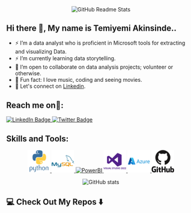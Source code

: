 <p align="center">
 <img width="100px" src="https://res.cloudinary.com/anuraghazra/image/upload/v1594908242/logo_ccswme.svg" align="center" alt="GitHub Readme Stats" /></p>



## Hi there 👋, My name is Temiyemi Akinsinde..

- ⚡ I’m a data analyst who is proficient in Microsoft tools for extracting and visualizing Data.
- ⚡ I’m currently learning data storytelling.
- 👯 I’m open to collaborate on data analysis projects; volunteer or otherwise.
- 🔭 Fun fact: I love music, coding and seeing movies.
- 💬 Let's connect on [Linkedin](https://www.linkedin.com/temitope1456/).

## Reach me on💬:</h2>
<div id="badges">
  <a href="https://www.linkedin.com/temitope1456/">
    <img src="https://img.shields.io/badge/LinkedIn-blue?style=for-the-badge&logo=linkedin&logoColor=white" alt="LinkedIn Badge"/>
  </a>
    <a href="https://twitter.com/Michael11165200?t=R4m6NEKUHGhOsVry6ra9TA&s=09">
    <img src="https://img.shields.io/badge/Twitter-blue?style=for-the-badge&logo=twitter&logoColor=white" alt="Twitter Badge"/>
  </a>
</div>

## Skills and Tools:</h2> <div>
<p align="center">
  <a href="https://www.python.org/" target="_blank" rel="noreferrer"> <img src="https://github.com/devicons/devicon/blob/master/icons/python/python-original-wordmark.svg" title="Python" alt="Python" width="60" height="60"/> </a> 
 <a href="https://www.mysql.com/" target="_blank" rel="noreferrer"> <img src="https://github.com/devicons/devicon/blob/master/icons/mysql/mysql-original-wordmark.svg" title="MySQL"  alt="MySQL" width="60" height="60"/> </a>
  <a href="https://www.microsoft.com/en-us/download/details.aspx?id=58494" target="_blank" rel="noreferrer"> <img src="https://github.com/microsoft/PowerBI-Icons/blob/main/PNG/Desktop.png" title="PowerBI" alt="PowerBI" width="60" height="60"/> </a>
  <a href="https://visualstudio.microsoft.com/" target="_blank" rel="noreferrer"> <img src="https://github.com/devicons/devicon/blob/master/icons/visualstudio/visualstudio-plain-wordmark.svg" title="VisualStudio" alt="VisuaStudio" width="60" height="60"/> </a> 
  <a href="https://azure.microsoft.com/en-us/" target="_blank" rel="noreferrer"> <img src="https://github.com/devicons/devicon/blob/master/icons/azure/azure-original-wordmark.svg" title="Azure" alt="Azure" width="60" height="60"/> </a>
  <a href="https://github.com/" target="_blank" rel="noreferrer"> <img src="https://github.com/devicons/devicon/blob/master/icons/github/github-original-wordmark.svg" title="Github" alt="Github" width="60" height="60"/> </a>

<div align="center">
   
  ![GitHub stats](https://github-readme-stats.vercel.app/api?username=Temitope1456&show_icons=true&count_private=true)  

</div>

## 💻 Check Out My Repos ⬇️ </h2> 
<!---
github/temitope1456 is a ✨ special ✨ repository because its `README.md` (this file) appears on your GitHub profile.
--->

